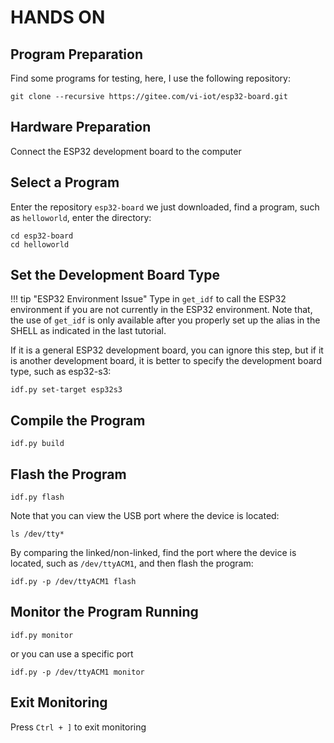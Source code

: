 # HANDS ON

## Program Preparation

Find some programs for testing, here, I use the following repository: 

```shell
git clone --recursive https://gitee.com/vi-iot/esp32-board.git
```

## Hardware Preparation

Connect the ESP32 development board to the computer

## Select a Program

Enter the repository `esp32-board` we just downloaded, find a program, such as `helloworld`, enter the directory:

```shell
cd esp32-board
cd helloworld
```

## Set the Development Board Type

!!! tip "ESP32 Environment Issue"
    Type in `get_idf` to call the ESP32 environment if you are not currently in the ESP32 environment. Note that, the use of `get_idf` is only available after you properly set up the alias in the SHELL as indicated in the last tutorial.

If it is a general ESP32 development board, you can ignore this step, but if it is another development board, it is better to specify the development board type, such as esp32-s3:

```shell
idf.py set-target esp32s3
```

## Compile the Program

```shell
idf.py build
```

## Flash the Program

```shell
idf.py flash
```

Note that you can view the USB port where the device is located:

```shell
ls /dev/tty*
```

By comparing the linked/non-linked, find the port where the device is located, such as `/dev/ttyACM1`, and then flash the program:

```shell
idf.py -p /dev/ttyACM1 flash
```

## Monitor the Program Running

```shell
idf.py monitor
```

or you can use a specific port

```shell
idf.py -p /dev/ttyACM1 monitor
```

## Exit Monitoring

Press `Ctrl + ]` to exit monitoring